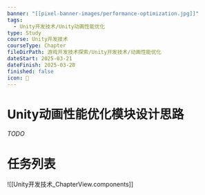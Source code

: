 ```yaml
---
banner: "[[pixel-banner-images/performance-optimization.jpg]]"
tags:
  - Unity开发技术/Unity动画性能优化
type: Study
course: Unity开发技术
courseType: Chapter
fileDirPath: 游戏开发技术探索/Unity开发技术/动画性能优化
dateStart: 2025-03-21
dateFinish: 2025-03-28
finished: false
icon: 🤺
---
```

# Unity动画性能优化模块设计思路
 *TODO*
 
# 任务列表
![[Unity开发技术_ChapterView.components]]


